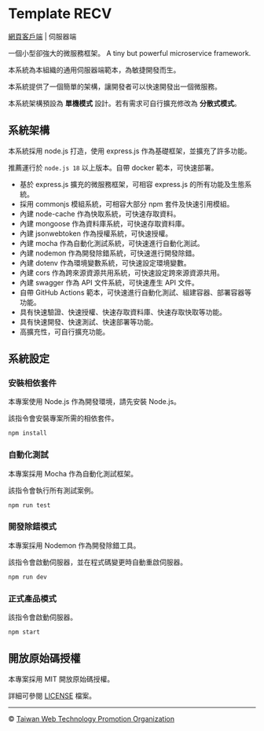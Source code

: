 # Template RECV

[網頁客戶端](https://github.com/web-tech-tw/template.inte) | 伺服器端

一個小型卻強大的微服務框架。 A tiny but powerful microservice framework.

本系統為本組織的通用伺服器端範本，為敏捷開發而生。

本系統提供了一個簡單的架構，讓開發者可以快速開發出一個微服務。

本系統架構預設為 **單機模式** 設計。若有需求可自行擴充修改為 **分散式模式**。

## 系統架構

本系統採用 node.js 打造，使用 express.js 作為基礎框架，並擴充了許多功能。

推薦運行於 `node.js 18` 以上版本。自帶 docker 範本，可快速部署。

- 基於 express.js 擴充的微服務框架，可相容 express.js 的所有功能及生態系統。
- 採用 commonjs 模組系統，可相容大部分 npm 套件及快速引用模組。
- 內建 node-cache 作為快取系統，可快速存取資料。
- 內建 mongoose 作為資料庫系統，可快速存取資料庫。
- 內建 jsonwebtoken 作為授權系統，可快速授權。
- 內建 mocha 作為自動化測試系統，可快速進行自動化測試。
- 內建 nodemon 作為開發除錯系統，可快速進行開發除錯。
- 內建 dotenv 作為環境變數系統，可快速設定環境變數。
- 內建 cors 作為跨來源資源共用系統，可快速設定跨來源資源共用。
- 內建 swagger 作為 API 文件系統，可快速產生 API 文件。
- 自帶 GitHub Actions 範本，可快速進行自動化測試、組建容器、部署容器等功能。
- 具有快速驗證、快速授權、快速存取資料庫、快速存取快取等功能。
- 具有快速開發、快速測試、快速部署等功能。
- 高擴充性，可自行擴充功能。

## 系統設定

### 安裝相依套件

本專案使用 Node.js 作為開發環境，請先安裝 Node.js。

該指令會安裝專案所需的相依套件。

```sh
npm install
```

### 自動化測試

本專案採用 Mocha 作為自動化測試框架。

該指令會執行所有測試案例。

```sh
npm run test
```

### 開發除錯模式

本專案採用 Nodemon 作為開發除錯工具。

該指令會啟動伺服器，並在程式碼變更時自動重啟伺服器。

```sh
npm run dev
```

### 正式產品模式

該指令會啟動伺服器。

```sh
npm start
```

## 開放原始碼授權

本專案採用 MIT 開放原始碼授權。

詳細可參閱 [LICENSE](LICENSE) 檔案。

---

&copy; [Taiwan Web Technology Promotion Organization](https://web-tech.tw)
